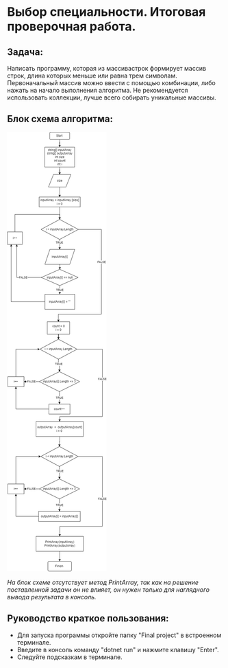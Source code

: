 # Выбор специальности. Итоговая проверочная работа.
## Задача:
Написать программу, которая из массивастрок формирует массив строк, длина которых меньше или равна трем символам. Первоначальный массив можно ввести с помощью комбинации, либо нажать на начало выполнения алгоритма. Не рекомендуется использовать коллекции, лучше всего собирать уникальные массивы.

## Блок схема алгоритма:
![error](/Block%20diagram/Diagram.png)

_На блок схеме отсутствует метод PrintArray, так как на решение поставленной задачи он не влияет, он нужен только для наглядного вывода результата в консоль._

## Руководство краткое пользования:
* Для запуска программы откройте папку "Final project" в встроенном терминале.
* Введите в консоль команду "dotnet run" и нажмите клавишу "Enter".
* Следуйте подсказкам в терминале.